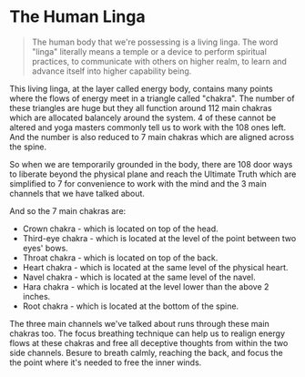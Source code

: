 # The Human Linga

> The human body that we're possessing is a living linga. The word "linga" literally means a temple or a device to perform spiritual practices, to communicate with others on higher realm, to learn and advance itself into higher capability being.

This living linga, at the layer called energy body, contains many points where the flows of energy meet in a triangle called "chakra". The number of these triangles are huge but they all function around 112 main chakras which are allocated balancely around the system. 4 of these cannot be altered and yoga masters commonly tell us to work with the 108 ones left. And the number is also reduced to 7 main chakras which are aligned across the spine.

So when we are temporarily grounded in the body, there are 108 door ways to liberate beyond the physical plane and reach the Ultimate Truth which are simplified to 7 for convenience to work with the mind and the 3 main channels that we have talked about.

And so the 7 main chakras are:

- Crown chakra - which is located on top of the head.
- Third-eye chakra - which is located at the level of the point between two eyes' bows.
- Throat chakra - which is located on top of the back.
- Heart chakra - which is located at the same level of the physical heart.
- Navel chakra - which is located at the same level of the navel.
- Hara chakra - which is located at the level lower than the above 2 inches.
- Root chakra - which is located at the bottom of the spine.

The three main channels we've talked about runs through these main chakras too. The focus breathing technique can help us to realign energy flows at these chakras and free all deceptive thoughts from within the two side channels. Besure to breath calmly, reaching the back, and focus the the point where it's needed to free the inner winds.

